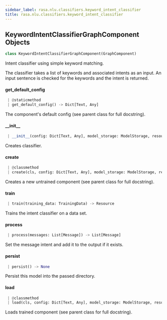 ```yaml
---
sidebar_label: rasa.nlu.classifiers.keyword_intent_classifier
title: rasa.nlu.classifiers.keyword_intent_classifier
---
```

## KeywordIntentClassifierGraphComponent Objects

```python
class KeywordIntentClassifierGraphComponent(GraphComponent)
```

Intent classifier using simple keyword matching.

The classifier takes a list of keywords and associated intents as an input.
An input sentence is checked for the keywords and the intent is returned.

#### get\_default\_config

```python
 | @staticmethod
 | get_default_config() -> Dict[Text, Any]
```

The component&#x27;s default config (see parent class for full docstring).

#### \_\_init\_\_

```python
 | __init__(config: Dict[Text, Any], model_storage: ModelStorage, resource: Resource, execution_context: ExecutionContext, intent_keyword_map: Optional[Dict] = None) -> None
```

Creates classifier.

#### create

```python
 | @classmethod
 | create(cls, config: Dict[Text, Any], model_storage: ModelStorage, resource: Resource, execution_context: ExecutionContext) -> KeywordIntentClassifierGraphComponent
```

Creates a new untrained component (see parent class for full docstring).

#### train

```python
 | train(training_data: TrainingData) -> Resource
```

Trains the intent classifier on a data set.

#### process

```python
 | process(messages: List[Message]) -> List[Message]
```

Set the message intent and add it to the output if it exists.

#### persist

```python
 | persist() -> None
```

Persist this model into the passed directory.

#### load

```python
 | @classmethod
 | load(cls, config: Dict[Text, Any], model_storage: ModelStorage, resource: Resource, execution_context: ExecutionContext, **kwargs: Any, ,) -> KeywordIntentClassifierGraphComponent
```

Loads trained component (see parent class for full docstring).

